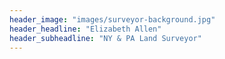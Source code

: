 ```yaml
---
header_image: "images/surveyor-background.jpg"
header_headline: "Elizabeth Allen"
header_subheadline: "NY & PA Land Surveyor"
---
```

